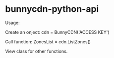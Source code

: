 # bunnycdn-python-api

Usage:

Create an onject:
cdn = BunnyCDN('ACCESS KEY')

Call function:
ZonesList = cdn.ListZones()

View class for other functions.
